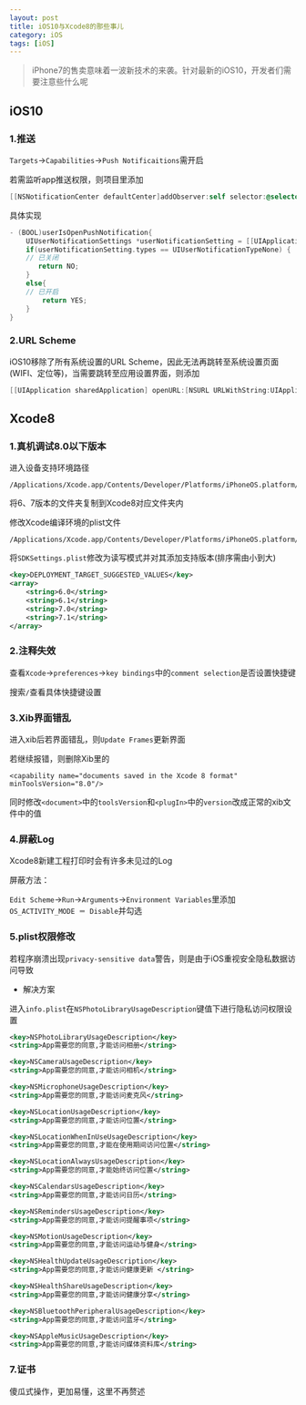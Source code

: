 ```yaml
---
layout: post
title: iOS10与Xcode8的那些事儿
category: iOS
tags: [iOS]
---
```


> iPhone7的售卖意味着一波新技术的来袭。针对最新的iOS10，开发者们需要注意些什么呢


## iOS10

### 1.推送

`Targets`->`Capabilities`->`Push Notificaitions`需开启

若需监听app推送权限，则项目里添加

```objective-c
[[NSNotificationCenter defaultCenter]addObserver:self selector:@selector(willEnterForegroundNotification) name:UIApplicationWillEnterForegroundNotification object:nil];
```

具体实现

```objective-c
- (BOOL)userIsOpenPushNotification{
    UIUserNotificationSettings *userNotificationSetting = [[UIApplication sharedApplication] currentUserNotificationSettings];
    if(userNotificationSetting.types == UIUserNotificationTypeNone) {
    // 已关闭
       return NO;
    }
    else{
    // 已开启
        return YES;
    }
}
```

### 2.URL Scheme

iOS10移除了所有系统设置的URL Scheme，因此无法再跳转至系统设置页面(WIFI、定位等)，当需要跳转至应用设置界面，则添加

```objective-c
[[UIApplication sharedApplication] openURL:[NSURL URLWithString:UIApplicationOpenSettingsURLString]];
```


## Xcode8

### 1.真机调试8.0以下版本

进入设备支持环境路径

```
/Applications/Xcode.app/Contents/Developer/Platforms/iPhoneOS.platform/DeviceSupport
```

将6、7版本的文件夹复制到Xcode8对应文件夹内

修改Xcode编译环境的plist文件

```
/Applications/Xcode.app/Contents/Developer/Platforms/iPhoneOS.platform/Developer/SDKs/iPhoneOS.sdk
```

将`SDKSettings.plist`修改为读写模式并对其添加支持版本(排序需由小到大)


```xml
<key>DEPLOYMENT_TARGET_SUGGESTED_VALUES</key>
<array>
	<string>6.0</string>
	<string>6.1</string>
	<string>7.0</string>
	<string>7.1</string>
</array>
```


### 2.注释失效

查看`Xcode`->`preferences`->`key bindings`中的`comment selection`是否设置快捷键

搜索`/`查看具体快捷键设置


### 3.Xib界面错乱


进入xib后若界面错乱，则`Update Frames`更新界面

若继续报错，则删除Xib里的

```
<capability name="documents saved in the Xcode 8 format" minToolsVersion="8.0"/>
```

同时修改`<document>`中的`toolsVersion`和`<plugIn>`中的`version`改成正常的xib文件中的值


### 4.屏蔽Log

Xcode8新建工程打印时会有许多未见过的Log

屏蔽方法：

`Edit Scheme`->`Run`->`Arguments`->`Environment Variables`里添加`OS_ACTIVITY_MODE ＝ Disable`并勾选


### 5.plist权限修改


若程序崩溃出现`privacy-sensitive data`警告，则是由于iOS重视安全隐私数据访问导致


* 解决方案

进入`info.plist`在`NSPhotoLibraryUsageDescription`键值下进行隐私访问权限设置


```xml
<key>NSPhotoLibraryUsageDescription</key>
<string>App需要您的同意,才能访问相册</string>

<key>NSCameraUsageDescription</key>
<string>App需要您的同意,才能访问相机</string>

<key>NSMicrophoneUsageDescription</key>
<string>App需要您的同意,才能访问麦克风</string>

<key>NSLocationUsageDescription</key>
<string>App需要您的同意,才能访问位置</string>

<key>NSLocationWhenInUseUsageDescription</key>
<string>App需要您的同意,才能在使用期间访问位置</string>

<key>NSLocationAlwaysUsageDescription</key>
<string>App需要您的同意,才能始终访问位置</string>

<key>NSCalendarsUsageDescription</key>
<string>App需要您的同意,才能访问日历</string>

<key>NSRemindersUsageDescription</key>
<string>App需要您的同意,才能访问提醒事项</string>

<key>NSMotionUsageDescription</key>
<string>App需要您的同意,才能访问运动与健身</string>

<key>NSHealthUpdateUsageDescription</key>
<string>App需要您的同意,才能访问健康更新 </string>

<key>NSHealthShareUsageDescription</key>
<string>App需要您的同意,才能访问健康分享</string>

<key>NSBluetoothPeripheralUsageDescription</key>
<string>App需要您的同意,才能访问蓝牙</string> 

<key>NSAppleMusicUsageDescription</key> 
<string>App需要您的同意,才能访问媒体资料库</string>
```



### 7.证书

傻瓜式操作，更加易懂，这里不再赘述





